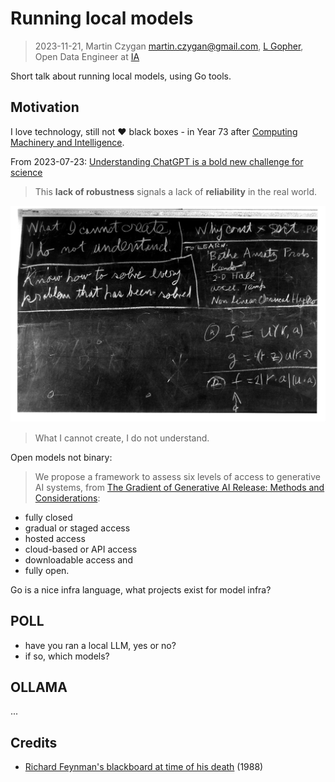 # Running local models

> 2023-11-21, Martin Czygan <martin.czygan@gmail.com>, [L Gopher](https://golangleipzig.space), Open Data Engineer at [IA](https://archive.org)

Short talk about running local models, using Go tools.

## Motivation

I love technology, still not ❤️  black boxes - in Year 73 after [Computing Machinery
and Intelligence](https://phil415.pbworks.com/f/TuringComputing.pdf).

From 2023-07-23: [Understanding ChatGPT is a bold new challenge for science](https://www.nature.com/articles/d41586-023-02366-2.pdf)

> This **lack of robustness** signals a lack of **reliability** in the real world.

![](static/default.jpg)

> What I cannot create, I do not understand.

Open models not binary:

> We propose a framework to assess six levels of access to generative AI
> systems, from [The Gradient of Generative AI Release: Methods and
> Considerations](https://arxiv.org/pdf/2302.04844.pdf):

* fully closed
* gradual or staged access
* hosted access
* cloud-based or API access
* downloadable access and
* fully open.

Go is a nice infra language, what projects exist for model infra?

## POLL

* have you ran a local LLM, yes or no?
* if so, which models?

## OLLAMA

...


## Credits

* [Richard Feynman's blackboard at time of his death](https://digital.archives.caltech.edu/collections/Photographs/1.10-29/) (1988)
